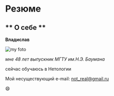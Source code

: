 # Резюме

** О себе **
---
**Владислав**

![my foto](https://yandex.ru/images/search?pos=1&from=tabbar&img_url=https%3A%2F%2Fpbs.twimg.com%2Fprofile_images%2F423186625896919041%2FwIE3W33N.jpeg&text=кот+матроскин&rpt=simage&lr=213)

_мне 48 лет_
_выпускник МГТУ им.Н.Э. Баумана_

сейчас обучаюсь в Нетологии

Мой несуществующий e-mail:
<not_real@gmail.ru>

:smile:

